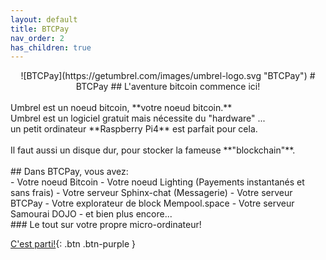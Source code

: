 ```yaml
---
layout: default
title: BTCPay
nav_order: 2
has_children: true
---
```

<center>
![BTCPay](https://getumbrel.com/images/umbrel-logo.svg "BTCPay")
# BTCPay
## L'aventure bitcoin commence ici!  <br><br>
</center>
Umbrel est un noeud bitcoin, **votre noeud bitcoin.** <br>
Umbrel est un logiciel gratuit mais nécessite du "hardware" ...<br>
un petit ordinateur **Raspberry Pi4** est parfait pour cela. <br>
<br>
Il faut aussi un disque dur, pour stocker la fameuse **"blockchain"**.  <br>
<br>
## Dans BTCPay, vous avez:
<br>
- Votre noeud Bitcoin
- Votre noeud Lighting (Payements instantanés et sans frais)
- Votre serveur Sphinx-chat (Messagerie)
- Votre serveur BTCPay
- Votre explorateur de block Mempool.space 
- Votre serveur Samourai DOJO
- et bien plus encore...
<br>
### Le tout sur votre propre micro-ordinateur!
<br>

[C'est parti!](/bitpaint-tutos/umbrel/installation/Pre-requis.html){: .btn .btn-purple }
